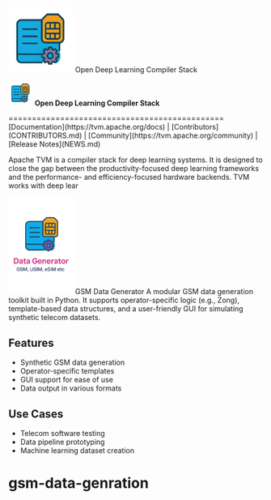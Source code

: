 
<img src=https://github.com/hamzaqureshi5/gsm-data-generator-gui/blob/ds0/src/resources/icon_without_text.png width=128/> Open Deep Learning Compiler Stack

<p align="left">
  <img src="https://github.com/hamzaqureshi5/gsm-data-generator-gui/blob/ds0/src/resources/icon_without_text.png" width="48" />
  <b>Open Deep Learning Compiler Stack</b>
</p>
==============================================
[Documentation](https://tvm.apache.org/docs) |
[Contributors](CONTRIBUTORS.md) |
[Community](https://tvm.apache.org/community) |
[Release Notes](NEWS.md)

Apache TVM is a compiler stack for deep learning systems. It is designed to close the gap between the
productivity-focused deep learning frameworks and the performance- and efficiency-focused hardware backends.
TVM works with deep lear


<img src=https://github.com/hamzaqureshi5/gsm-data-generator-gui/blob/ds0/src/resources/icon_t.png width=128/> GSM Data Generator
A modular GSM data generation toolkit built in Python. It supports operator-specific logic (e.g., Zong), template-based data structures, and a user-friendly GUI for simulating synthetic telecom datasets.

## Features
- Synthetic GSM data generation
- Operator-specific templates
- GUI support for ease of use
- Data output in various formats

## Use Cases
- Telecom software testing
- Data pipeline prototyping
- Machine learning dataset creation

# gsm-data-genration









